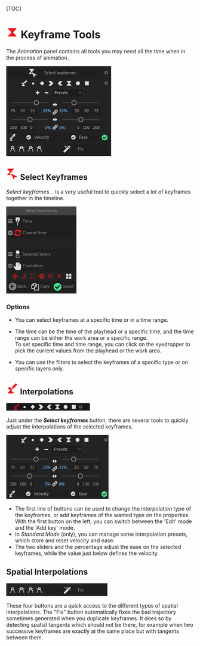 [TOC]

# ![Keyframe Icon](img\duik-icons\animation\w32_kbez_r.png) Keyframe Tools

The *Animation* panel contains all tools you may need all the time when in the process of animation.
 
![Keyframe panel](img\duik-screenshots\S-Animation\S-Animation-Keyframes\Keyframe-panel.PNG) 

## ![SelectKeyframe Icon](img\duik-icons\keyframe-icon-r.png) Select Keyframes

*Select keyframes...* is a very useful tool to quickly select a lot of keyframes together in the timeline.

![SelectKeyframes panel](img\duik-screenshots\S-Animation\S-Animation-Keyframes\SelectKeyframes-panels.png)  

### Options

- You can select keyframes at a specific time or in a time range.

- The time can be the time of the playhead or a specific time, and the time range can be either the work area or a specific range.  
To set specific time and time range, you can click on the eyedropper to pick the current values from the playhead or the work area.

- You can use the filters to select the keyframes of a specific type or on specific layers only.

## ![Interpolation Icon](img\duik-icons\interpolation-icon-r.png) Interpolations

![keyframes anim](img\duik-screenshots\S-Animation\S-Animation-Keyframes\keyframes-anim.gif)

Just under the ***Select keyframes*** button, there are several tools to quickly adjust the interpolations of the selected keyframes.

![Interpolations panel](img\duik-screenshots\S-Animation\S-Animation-Keyframes\KeyframeInterpolation.PNG) 

- The first line of buttons can be used to change the interpolation type of the keyframes, or add keyframes of the wanted type on the properties. With the first button on the left, you can switch between the 'Edit' mode and the 'Add key' mode.
- In *Standard Mode* (only), you can manage some interpolation presets, which store and reset velocity and ease.
- The two sliders and the percentage adjust the ease on the selected keyframes, while the value just below defines the velocity.


## Spatial Interpolations

![](img\duik-screenshots\S-Animation\S-Animation-Keyframes\spatial-interpolations.png)

These four buttons are a quick access to the different types of spatial interpolations. The "Fix" button automatically fixes the bad trajectory sometimes generated when you duplicate keyframes. It does so by detecting spatial tangents which should not be there, for example when two successive keyframes are exactly at the same place but with tangents between them.